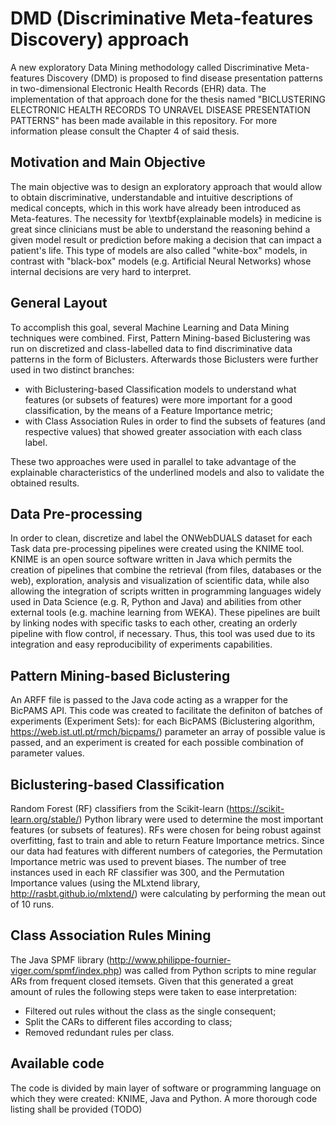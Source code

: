 # DMD (Discriminative Meta-features Discovery) approach

A new exploratory Data Mining methodology called Discriminative Meta-features Discovery (DMD) is proposed to find disease presentation patterns in two-dimensional Electronic Health Records (EHR) data. The implementation of that approach done for the thesis named "BICLUSTERING ELECTRONIC HEALTH RECORDS TO UNRAVEL DISEASE PRESENTATION PATTERNS" has been made available in this repository. For more information please consult the Chapter 4 of said thesis.

## Motivation and Main Objective

The main objective was to design an exploratory approach that would allow to obtain discriminative, understandable and intuitive descriptions of medical concepts, which in this work have already been introduced as Meta-features. The necessity for \textbf{explainable models} in medicine is great since clinicians must be able to understand the reasoning behind a given model result or prediction before making a decision that can impact a patient's life. This type of models are also called "white-box" models, in contrast with "black-box" models (e.g. Artificial Neural Networks) whose internal decisions are very hard to interpret.

## General Layout
To accomplish this goal, several Machine Learning and Data Mining techniques were combined. First, Pattern Mining-based Biclustering was run on discretized and class-labelled data to find discriminative data patterns in the form of Biclusters. Afterwards those Biclusters were further used in two distinct branches:

* with Biclustering-based Classification models to understand what features (or subsets of features) were more important for a good classification, by the means of a Feature Importance metric;
* with Class Association Rules in order to find the subsets of features (and respective values) that showed greater association with each class label. 

These two approaches were used in parallel to take advantage of the explainable characteristics of the underlined models and also to validate the obtained results. 

## Data Pre-processing 
In order to clean, discretize and label the ONWebDUALS dataset for each Task data pre-processing pipelines were created using the KNIME tool. KNIME is an open source software written in Java which permits the creation of pipelines that combine the retrieval (from files, databases or the web), exploration, analysis and visualization of scientific data, while also allowing the integration of scripts written in programming languages widely used in Data Science (e.g. R, Python and Java) and abilities from other external tools (e.g. machine learning from WEKA). These pipelines are built by linking nodes with specific tasks to each other, creating an orderly pipeline with flow control, if necessary. Thus, this tool was used due to its integration and easy reproducibility of experiments capabilities. 

## Pattern Mining-based Biclustering
An ARFF file is passed to the Java code acting as a wrapper for the BicPAMS API. This code was created to facilitate the definiton of batches of experiments (Experiment Sets): for each BicPAMS (Biclustering algorithm, https://web.ist.utl.pt/rmch/bicpams/) parameter an array of possible value is passed, and an experiment is created for each possible combination of parameter values.

## Biclustering-based Classification
Random Forest (RF) classifiers from the Scikit-learn (https://scikit-learn.org/stable/) Python library were used to determine the most important features (or subsets of features). RFs were chosen for being robust against overfitting, fast to train and able to return Feature Importance metrics. Since our data had features with different numbers of categories, the Permutation Importance metric was used to prevent biases. The number of tree instances used in each RF classifier was 300, and the Permutation Importance values (using the MLxtend library, http://rasbt.github.io/mlxtend/) were calculating by performing the mean out of 10 runs. 

## Class Association Rules Mining
The Java SPMF library (http://www.philippe-fournier-viger.com/spmf/index.php) was called from Python scripts to mine regular ARs from frequent closed itemsets. Given that this generated a great amount of rules the following steps were taken to ease interpretation:

* Filtered out rules without the class as the single consequent; 
* Split the CARs to different files according to class; 
* Removed redundant rules per class.

## Available code
The code is divided by main layer of software or programming language on which they were created: KNIME, Java and Python.
A more thorough code listing shall be provided (TODO)
